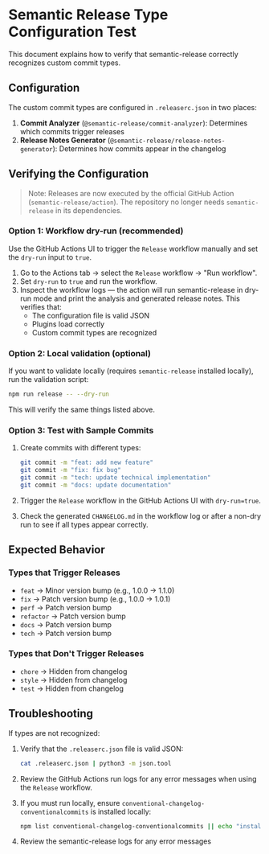 # Semantic Release Type Configuration Test

This document explains how to verify that semantic-release correctly recognizes custom commit types.

## Configuration

The custom commit types are configured in `.releaserc.json` in two places:

1. **Commit Analyzer** (`@semantic-release/commit-analyzer`): Determines which commits trigger releases
2. **Release Notes Generator** (`@semantic-release/release-notes-generator`): Determines how commits appear in the changelog

## Verifying the Configuration

> Note: Releases are now executed by the official GitHub Action (`semantic-release/action`). The repository no longer needs `semantic-release` in its dependencies.

### Option 1: Workflow dry-run (recommended)

Use the GitHub Actions UI to trigger the `Release` workflow manually and set the `dry-run` input to `true`.

1. Go to the Actions tab → select the `Release` workflow → "Run workflow".
2. Set `dry-run` to `true` and run the workflow.
3. Inspect the workflow logs — the action will run semantic-release in dry-run mode and print the analysis and generated release notes. This verifies that:
   - The configuration file is valid JSON
   - Plugins load correctly
   - Custom commit types are recognized

### Option 2: Local validation (optional)

If you want to validate locally (requires `semantic-release` installed locally), run the validation script:

```bash
npm run release -- --dry-run
```

This will verify the same things listed above.

### Option 3: Test with Sample Commits

1. Create commits with different types:
   ```bash
   git commit -m "feat: add new feature"
   git commit -m "fix: fix bug"
   git commit -m "tech: update technical implementation"
   git commit -m "docs: update documentation"
   ```

2. Trigger the `Release` workflow in the GitHub Actions UI with `dry-run=true`.

3. Check the generated `CHANGELOG.md` in the workflow log or after a non-dry run to see if all types appear correctly.

## Expected Behavior

### Types that Trigger Releases

- `feat` → Minor version bump (e.g., 1.0.0 → 1.1.0)
- `fix` → Patch version bump (e.g., 1.0.0 → 1.0.1)
- `perf` → Patch version bump
- `refactor` → Patch version bump
- `docs` → Patch version bump
- `tech` → Patch version bump

### Types that Don't Trigger Releases

- `chore` → Hidden from changelog
- `style` → Hidden from changelog
- `test` → Hidden from changelog

## Troubleshooting

If types are not recognized:

1. Verify that the `.releaserc.json` file is valid JSON:
   ```bash
   cat .releaserc.json | python3 -m json.tool
   ```

2. Review the GitHub Actions run logs for any error messages when using the `Release` workflow.

3. If you must run locally, ensure `conventional-changelog-conventionalcommits` is installed locally:
   ```bash
   npm list conventional-changelog-conventionalcommits || echo "install it in the package where you run semantic-release"
   ```

4. Review the semantic-release logs for any error messages
